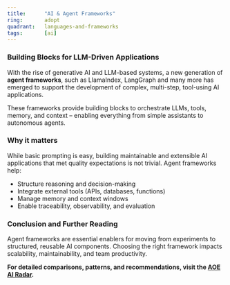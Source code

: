 ```yaml
---
title:      "AI & Agent Frameworks"
ring:       adopt
quadrant:   languages-and-frameworks
tags:       [ai]
---
```


### Building Blocks for LLM-Driven Applications

With the rise of generative AI and LLM-based systems, a new generation of **agent frameworks**, such as LlamaIndex, LangGraph and many more has emerged to support the development of complex, multi-step, tool-using AI applications.

These frameworks provide building blocks to orchestrate LLMs, tools, memory, and context – enabling everything from simple assistants to autonomous agents.

### Why it matters

While basic prompting is easy, building maintainable and extensible AI applications that met quality expectations is not trivial. Agent frameworks help:

- Structure reasoning and decision-making
- Integrate external tools (APIs, databases, functions)
- Manage memory and context windows
- Enable traceability, observability, and evaluation

### Conclusion and Further Reading

Agent frameworks are essential enablers for moving from experiments to structured, reusable AI components. Choosing the right framework impacts scalability, maintainability, and team productivity.

**For detailed comparisons, patterns, and recommendations, visit the [AOE AI Radar](https://ai-radar.aoe.com/).**

